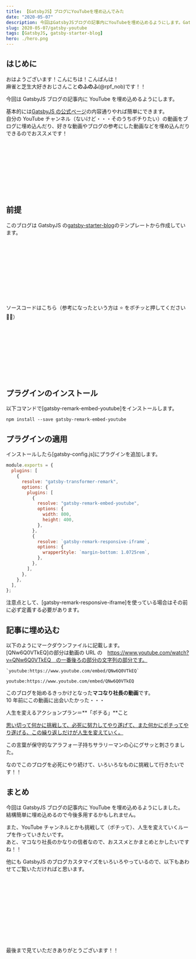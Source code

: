 ```yaml
---
title: 【GatsbyJS】ブログにYouTubeを埋め込んでみた
date: "2020-05-07"
description: 今回はGatsbyJSブログの記事内にYouTubeを埋め込めるようにします。GatsbyJSの公式ページの内容通りやれば簡単にできます。
slug: 2020-05-07/gatsby-youtube
tags: [GatsbyJS, gatsby-starter-blog]
hero: ./hero.png
---
```


## はじめに

おはようございます！こんにちは！こんばんは！<br>
麻雀と芝生大好きおじさんこと**のふのふ**(@rpf_nob)です！！

今回は GatsbyJS ブログの記事内に YouTube を埋め込めるようにします。<br>

基本的には[GatsbyJS の公式ページ](https://www.gatsbyjs.org/packages/gatsby-remark-embed-youtube/)の内容通りやれば簡単にできます。<br>
自分の YouTube チャンネル（ないけど・・・そのうちポチりたい）の動画をブログに埋め込んだり、好きな動画やブログの参考にした動画などを埋め込んだりできるのでおススメです！

<div class="iframely-embed"><div class="iframely-responsive" style="height: 140px; padding-bottom: 0;"><a href="https://www.gatsbyjs.org/packages/gatsby-remark-embed-youtube/" data-iframely-url="//cdn.iframe.ly/Ze9WqwN"></a></div></div>

## 前提

このブログは GatsbyJS の[gatsby-starter-blog](https://www.gatsbyjs.org/starters/gatsbyjs/gatsby-starter-blog/)のテンプレートから作成しています。

<div class="iframely-embed"><div class="iframely-responsive" style="height: 140px; padding-bottom: 0;"><a href="https://www.gatsbyjs.org/starters/gatsbyjs/gatsby-starter-blog/" data-iframely-url="//cdn.iframe.ly/qjUJkBu?iframe=card-small"></a></div></div>

<br/>

ソースコードはこちら（参考になったという方は ⭐️ をポチッと押してください 🙇‍♂️）

<div class="iframely-embed"><div class="iframely-responsive" style="height: 140px; padding-bottom: 0;"><a href="https://github.com/N-Iwata/noblog" data-iframely-url="//cdn.iframe.ly/Q4tAo8y?card=small"></a></div></div>

## プラグインのインストール

以下コマンドで[gatsby-remark-embed-youtube]をインストールします。<br>

```
npm install --save gatsby-remark-embed-youtube
```

## プラグインの適用

インストールしたら[gatsby-config.js]にプラグインを追加します。

```javascript{7-13,15}:title=gatsby-config.js
module.exports = {
  plugins: [
    {
      resolve: "gatsby-transformer-remark",
      options: {
        plugins: [
          {
            resolve: "gatsby-remark-embed-youtube",
            options: {
              width: 800,
              height: 400,
            },
          },
          {
            resolve: `gatsby-remark-responsive-iframe`,
            options: {
              wrapperStyle: `margin-bottom: 1.0725rem`,
            },
          },
        ],
      },
    },
  ],
};
```

注意点として、[gatsby-remark-responsive-iframe]を使っている場合はその前に必ず定義する必要があります。

## 記事に埋め込む

以下のようにマークダウンファイルに記載します。<br>
[QNw6Q0VTkEQ]の部分は動画の URL の　https://www.youtube.com/watch?v=QNw6Q0VTkEQ　の一番後ろの部分の文字列の部分です。

```markdown:title=Markdown
`youtube:https://www.youtube.com/embed/QNw6Q0VTkEQ`
```

`youtube:https://www.youtube.com/embed/QNw6Q0VTkEQ`

このブログを始めるきっかけとなった**マコなり社長の動画**です。<br>
10 年前にこの動画に出会いたかった・・・

人生を変えるアクションプラン＝**「ポチる」**こと

<u>思い切って何かに挑戦して、必死に努力してやり遂げて、また何かにポチってやり遂げる、この繰り返しだけが人生を変えていく。</u>

この言葉が保守的なアラフォー子持ちサラリーマンの心にグサッと刺さりました。

なのでこのブログを必死にやり続けて、いろいろなものに挑戦して行きたいです！！

## まとめ

今回は GatsbyJS ブログの記事内に YouTube を埋め込めるようにしました。<br>
結構簡単に埋め込めるので今後多用するかもしれません。

また、YouTube チャンネルとかも挑戦して（ポチって）、人生を変えていくループを作っていきたいです。<br>
あと、マコなり社長のかなりの信者なので、おススメとかまとめとかしたいですね！！

他にも GatsbyJS のブログカスタマイズをいろいろやっているので、以下もあわせてご覧いただければと思います。

<div class="iframely-embed"><div class="iframely-responsive" style="height: 140px; padding-bottom: 0;"><a href="https://rpf-noblog.com/tags/gatsby-js/" data-iframely-url="//cdn.iframe.ly/5j7eIPT"></a></div></div>

<br>
<br>

最後まで見ていただきありがとうございます！！
